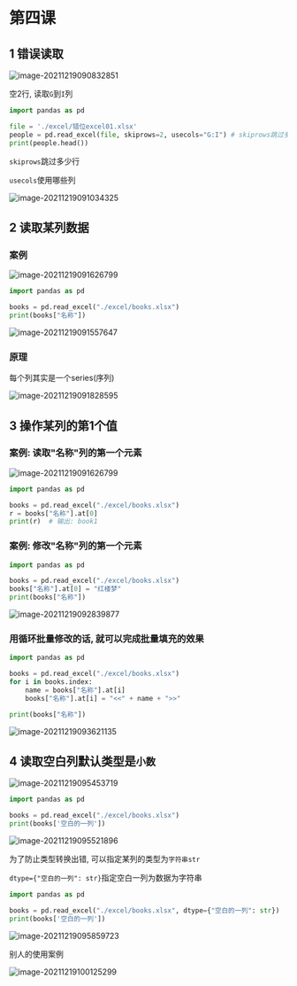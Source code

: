 # 第四课

## 1  错误读取

![image-20211219090832851](https://markdown-1301532546.cos.ap-guangzhou.myqcloud.com/markdown/20211219112555.png)

空2行, 读取`G`到`I`列

```python
import pandas as pd

file = './excel/错位excel01.xlsx'
people = pd.read_excel(file, skiprows=2, usecols="G:I") # skiprows跳过多少行, usecols使用哪些列
print(people.head())

```

`skiprows`跳过多少行

`usecols`使用哪些列

![image-20211219091034325](https://markdown-1301532546.cos.ap-guangzhou.myqcloud.com/markdown/20211219112555.png)



## 2 读取某列数据

### 案例

![image-20211219091626799](https://markdown-1301532546.cos.ap-guangzhou.myqcloud.com/markdown/20211219112553.png)

```python
import pandas as pd

books = pd.read_excel("./excel/books.xlsx")
print(books["名称"])
```

![image-20211219091557647](https://markdown-1301532546.cos.ap-guangzhou.myqcloud.com/markdown/20211219112554.png)



### 原理

每个列其实是一个series(序列)

![image-20211219091828595](https://markdown-1301532546.cos.ap-guangzhou.myqcloud.com/markdown/20211219112557.png)





## 3 操作某列的第1个值

### 案例:  读取"名称"列的第一个元素

![image-20211219091626799](https://markdown-1301532546.cos.ap-guangzhou.myqcloud.com/markdown/20211219112558.png)

```python
import pandas as pd

books = pd.read_excel("./excel/books.xlsx")
r = books["名称"].at[0]
print(r)  # 输出: book1
```



### 案例:  修改"名称"列的第一个元素

```python
import pandas as pd

books = pd.read_excel("./excel/books.xlsx")
books["名称"].at[0] = "红楼梦"
print(books["名称"])
```

![image-20211219092839877](https://markdown-1301532546.cos.ap-guangzhou.myqcloud.com/markdown/20211219112600.png)

### 用循环批量修改的话, 就可以完成批量填充的效果

```python
import pandas as pd

books = pd.read_excel("./excel/books.xlsx")
for i in books.index:
    name = books["名称"].at[i]
    books["名称"].at[i] = "<<" + name + ">>"

print(books["名称"])
```

![image-20211219093621135](https://markdown-1301532546.cos.ap-guangzhou.myqcloud.com/markdown/20211219112602.png)





## 4  读取空白列默认类型是`小数`



![image-20211219095453719](https://markdown-1301532546.cos.ap-guangzhou.myqcloud.com/markdown/20211219112604.png)



```python
import pandas as pd

books = pd.read_excel("./excel/books.xlsx")
print(books['空白的一列'])

```

![image-20211219095521896](https://markdown-1301532546.cos.ap-guangzhou.myqcloud.com/markdown/20211219112605.png)



为了防止类型转换出错, 可以指定某列的类型为`字符串str`

`dtype={"空白的一列": str}`指定空白一列为数据为字符串

```python
import pandas as pd

books = pd.read_excel("./excel/books.xlsx", dtype={"空白的一列": str}) 
print(books['空白的一列'])

```

![image-20211219095859723](https://markdown-1301532546.cos.ap-guangzhou.myqcloud.com/markdown/20211219112607.png)



别人的使用案例

![image-20211219100125299](https://markdown-1301532546.cos.ap-guangzhou.myqcloud.com/markdown/20211219112609.png)



